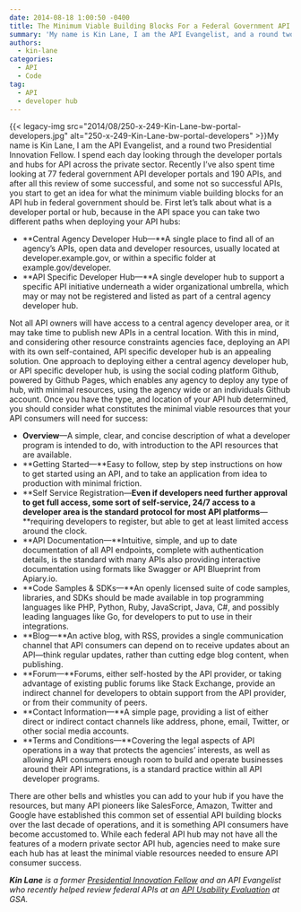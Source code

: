 ```yaml
---
date: 2014-08-18 1:00:50 -0400
title: The Minimum Viable Building Blocks For a Federal Government API Hub
summary: 'My name is Kin Lane, I am the API Evangelist, and a round two Presidential Innovation Fellow. I spend each day looking through the developer portals and hubs for API across the private sector. Recently I&rsquo;ve also spent time looking at 77 federal government API developer portals and 190 APIs, and'
authors:
  - kin-lane
categories:
  - API
  - Code
tag:
  - API
  - developer hub
---
```


<span style="color: #222222;">{{< legacy-img src="2014/08/250-x-249-Kin-Lane-bw-portal-developers.jpg" alt="250-x-249-Kin-Lane-bw-portal-developers" >}}My name is Kin Lane, I am the API Evangelist, and a round two Presidential Innovation Fellow. I spend each day looking through the developer portals and hubs for API across the private sector. Recently I’ve also spent time looking at 77 federal government API developer portals and 190 APIs, and after all this review of some successful, and some not so successful APIs, you start to get an idea for what the minimum viable building blocks for an API hub in federal government should be. </span> First let’s talk about what is a developer portal or hub, because in the API space you can take two different paths when deploying your API hubs:

  * **Central Agency Developer Hub—**A single place to find all of an agency&#8217;s APIs, open data and developer resources, usually located at developer.example.gov, or within a specific folder at example.gov/developer.
  * **API Specific Developer Hub—**A single developer hub to support a specific API initiative underneath a wider organizational umbrella, which may or may not be registered and listed as part of a central agency developer hub.

Not all API owners will have access to a central agency developer area, or it may take time to publish new APIs in a central location. With this in mind, and considering other resource constraints agencies face, deploying an API with its own self-contained, API specific developer hub is an appealing solution. One approach to deploying either a central agency developer hub, or API specific developer hub, is using the social coding platform Github, powered by Github Pages, which enables any agency to deploy any type of hub, with minimal resources, using the agency wide or an individuals Github account. Once you have the type, and location of your API hub determined, you should consider what constitutes the minimal viable resources that your API consumers will need for success:

  * **Overview**—A simple, clear, and concise description of what a developer program is intended to do, with introduction to the API resources that are available.
  * **Getting Started—**Easy to follow, step by step instructions on how to get started using an API, and to take an application from idea to production with minimal friction.
  * **Self Service Registration—**Even if developers need further approval to get full access, some sort of self-service, 24/7 access to a developer area is the standard protocol for most API platforms**—**requiring developers to register, but able to get at least limited access around the clock.
  * **API Documentation—**Intuitive, simple, and up to date documentation of all API endpoints, complete with authentication details, is the standard with many APIs also providing interactive documentation using formats like Swagger or API Blueprint from Apiary.io.
  * **Code Samples & SDKs—**An openly licensed suite of code samples, libraries, and SDKs should be made available in top programming languages like PHP, Python, Ruby, JavaScript, Java, C#, and possibly leading languages like Go, for developers to put to use in their integrations.
  * **Blog—**An active blog, with RSS, provides a single communication channel that API consumers can depend on to receive updates about an API—think regular updates, rather than cutting edge blog content, when publishing.
  * **Forum—**Forums, either self-hosted by the API provider, or taking advantage of existing public forums like Stack Exchange, provide an indirect channel for developers to obtain support from the API provider, or from their community of peers.
  * **Contact Information—**A simple page, providing a list of either direct or indirect contact channels like address, phone, email, Twitter, or other social media accounts.
  * **Terms and Conditions—**Covering the legal aspects of API operations in a way that protects the agencies&#8217; interests, as well as allowing API consumers enough room to build and operate businesses around their API integrations, is a standard practice within all API developer programs.

There are other bells and whistles you can add to your hub if you have the resources, but many API pioneers like SalesForce, Amazon, Twitter and Google have established this common set of essential API building blocks over the last decade of operations, and it is something API consumers have become accustomed to. While each federal API hub may not have all the features of a modern private sector API hub, agencies need to make sure each hub has at least the minimal viable resources needed to ensure API consumer success.

_**Kin Lane** is a former [Presidential Innovation Fellow](http://www.whitehouse.gov/innovationfellows) and an API Evangelist who recently helped review federal APIs at an [API Usability Evaluation](http://18f.github.io/API-Usability-Testing/) at GSA._